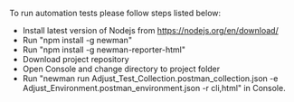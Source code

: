 To run automation tests please follow steps listed below:

* Install latest version of Nodejs from https://nodejs.org/en/download/
* Run "npm install -g newman"
* Run "npm install -g newman-reporter-html"
* Download project repository
* Open Console and change directory to project folder
* Run "newman run Adjust_Test_Collection.postman_collection.json -e Adjust_Environment.postman_environment.json -r cli,html" in Console.
